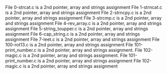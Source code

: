 File 0-strcat.c is a 2nd pointer, array and strings assignment
File 1-strncat.c is a 2nd pointer, array and strings assignment
File 2-strncpy.c is a 2nd pointer, array and strings assignment
File 3-strcmp.c is a 2nd pointer, array and strings assignment
File 4-rev_array.c is a 2nd pointer, array and strings assignment
File 5-string_toupper.c is a 2nd pointer, array and strings assignment
File 6-cap_string.c is a 2nd pointer, array and strings assignment
 File 7-leet.c is a 2nd pointer, array and strings assignment
File 100-rot13.c is a 2nd pointer, array and strings assignment
File 101-print_number.c is a 2nd pointer, array and strings assignment.
File 102-magic.c is a 2nd pointer, array and strings assignment.
File 101-print_number.c is a 2nd pointer, array and strings assignment
File 102-magic.c is a 2nd pointer, array and strings assignment
